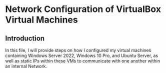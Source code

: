 # Network Configuration of VirtualBox Virtual Machines

 ## Introduction
In this file, I will provide steps on how I configured my virtual machines containing Windows Server 2022, Windows 10 Pro, and Ubuntu Server, as well as static IPs within these VMs to communicate with one another within an internal Network. 
